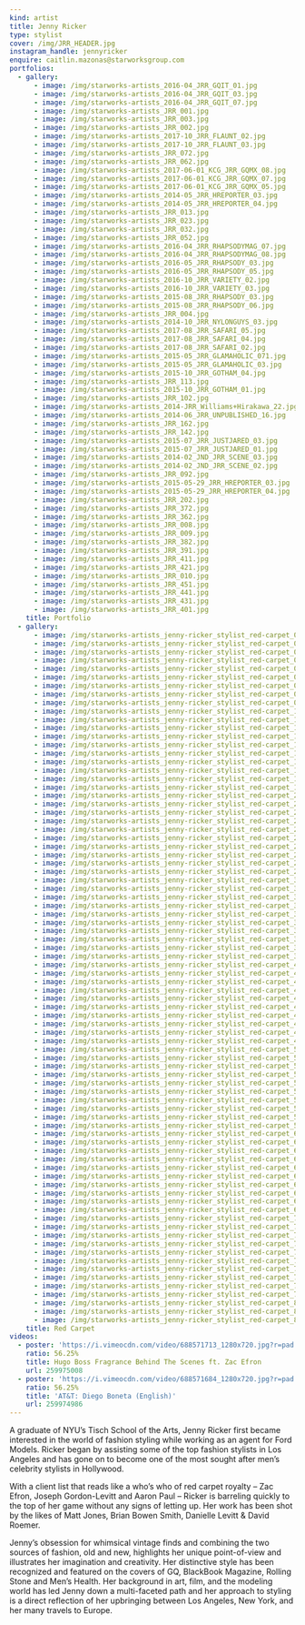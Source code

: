 ```yaml
---
kind: artist
title: Jenny Ricker
type: stylist
cover: /img/JRR_HEADER.jpg
instagram_handle: jennyricker
enquire: caitlin.mazonas@starworksgroup.com
portfolios:
  - gallery:
      - image: /img/starworks-artists_2016-04_JRR_GQIT_01.jpg
      - image: /img/starworks-artists_2016-04_JRR_GQIT_03.jpg
      - image: /img/starworks-artists_2016-04_JRR_GQIT_07.jpg
      - image: /img/starworks-artists_JRR_001.jpg
      - image: /img/starworks-artists_JRR_003.jpg
      - image: /img/starworks-artists_JRR_002.jpg
      - image: /img/starworks-artists_2017-10_JRR_FLAUNT_02.jpg
      - image: /img/starworks-artists_2017-10_JRR_FLAUNT_03.jpg
      - image: /img/starworks-artists_JRR_072.jpg
      - image: /img/starworks-artists_JRR_062.jpg
      - image: /img/starworks-artists_2017-06-01_KCG_JRR_GQMX_08.jpg
      - image: /img/starworks-artists_2017-06-01_KCG_JRR_GQMX_07.jpg
      - image: /img/starworks-artists_2017-06-01_KCG_JRR_GQMX_05.jpg
      - image: /img/starworks-artists_2014-05_JRR_HREPORTER_03.jpg
      - image: /img/starworks-artists_2014-05_JRR_HREPORTER_04.jpg
      - image: /img/starworks-artists_JRR_013.jpg
      - image: /img/starworks-artists_JRR_023.jpg
      - image: /img/starworks-artists_JRR_032.jpg
      - image: /img/starworks-artists_JRR_052.jpg
      - image: /img/starworks-artists_2016-04_JRR_RHAPSODYMAG_07.jpg
      - image: /img/starworks-artists_2016-04_JRR_RHAPSODYMAG_08.jpg
      - image: /img/starworks-artists_2016-05_JRR_RHAPSODY_03.jpg
      - image: /img/starworks-artists_2016-05_JRR_RHAPSODY_05.jpg
      - image: /img/starworks-artists_2016-10_JRR_VARIETY_02.jpg
      - image: /img/starworks-artists_2016-10_JRR_VARIETY_03.jpg
      - image: /img/starworks-artists_2015-08_JRR_RHAPSODY_03.jpg
      - image: /img/starworks-artists_2015-08_JRR_RHAPSODY_06.jpg
      - image: /img/starworks-artists_JRR_004.jpg
      - image: /img/starworks-artists_2014-10_JRR_NYLONGUYS_03.jpg
      - image: /img/starworks-artists_2017-08_JRR_SAFARI_05.jpg
      - image: /img/starworks-artists_2017-08_JRR_SAFARI_04.jpg
      - image: /img/starworks-artists_2017-08_JRR_SAFARI_02.jpg
      - image: /img/starworks-artists_2015-05_JRR_GLAMAHOLIC_071.jpg
      - image: /img/starworks-artists_2015-05_JRR_GLAMAHOLIC_03.jpg
      - image: /img/starworks-artists_2015-10_JRR_GOTHAM_04.jpg
      - image: /img/starworks-artists_JRR_113.jpg
      - image: /img/starworks-artists_2015-10_JRR_GOTHAM_01.jpg
      - image: /img/starworks-artists_JRR_102.jpg
      - image: /img/starworks-artists_2014-JRR_Williams+Hirakawa_22.jpg
      - image: /img/starworks-artists_2014-06_JRR_UNPUBLISHED_16.jpg
      - image: /img/starworks-artists_JRR_162.jpg
      - image: /img/starworks-artists_JRR_142.jpg
      - image: /img/starworks-artists_2015-07_JRR_JUSTJARED_03.jpg
      - image: /img/starworks-artists_2015-07_JRR_JUSTJARED_01.jpg
      - image: /img/starworks-artists_2014-02_JND_JRR_SCENE_03.jpg
      - image: /img/starworks-artists_2014-02_JND_JRR_SCENE_02.jpg
      - image: /img/starworks-artists_JRR_092.jpg
      - image: /img/starworks-artists_2015-05-29_JRR_HREPORTER_03.jpg
      - image: /img/starworks-artists_2015-05-29_JRR_HREPORTER_04.jpg
      - image: /img/starworks-artists_JRR_202.jpg
      - image: /img/starworks-artists_JRR_372.jpg
      - image: /img/starworks-artists_JRR_362.jpg
      - image: /img/starworks-artists_JRR_008.jpg
      - image: /img/starworks-artists_JRR_009.jpg
      - image: /img/starworks-artists_JRR_382.jpg
      - image: /img/starworks-artists_JRR_391.jpg
      - image: /img/starworks-artists_JRR_411.jpg
      - image: /img/starworks-artists_JRR_421.jpg
      - image: /img/starworks-artists_JRR_010.jpg
      - image: /img/starworks-artists_JRR_451.jpg
      - image: /img/starworks-artists_JRR_441.jpg
      - image: /img/starworks-artists_JRR_431.jpg
      - image: /img/starworks-artists_JRR_401.jpg
    title: Portfolio
  - gallery:
      - image: /img/starworks-artists_jenny-ricker_stylist_red-carpet_01.jpg
      - image: /img/starworks-artists_jenny-ricker_stylist_red-carpet_02.jpg
      - image: /img/starworks-artists_jenny-ricker_stylist_red-carpet_03.jpg
      - image: /img/starworks-artists_jenny-ricker_stylist_red-carpet_04.jpg
      - image: /img/starworks-artists_jenny-ricker_stylist_red-carpet_05.jpg
      - image: /img/starworks-artists_jenny-ricker_stylist_red-carpet_06.jpg
      - image: /img/starworks-artists_jenny-ricker_stylist_red-carpet_07.jpg
      - image: /img/starworks-artists_jenny-ricker_stylist_red-carpet_08.jpg
      - image: /img/starworks-artists_jenny-ricker_stylist_red-carpet_09.jpg
      - image: /img/starworks-artists_jenny-ricker_stylist_red-carpet_10.jpg
      - image: /img/starworks-artists_jenny-ricker_stylist_red-carpet_11.jpg
      - image: /img/starworks-artists_jenny-ricker_stylist_red-carpet_12.jpg
      - image: /img/starworks-artists_jenny-ricker_stylist_red-carpet_13.jpg
      - image: /img/starworks-artists_jenny-ricker_stylist_red-carpet_14.jpg
      - image: /img/starworks-artists_jenny-ricker_stylist_red-carpet_15.jpg
      - image: /img/starworks-artists_jenny-ricker_stylist_red-carpet_16.jpg
      - image: /img/starworks-artists_jenny-ricker_stylist_red-carpet_17.jpg
      - image: /img/starworks-artists_jenny-ricker_stylist_red-carpet_18.jpg
      - image: /img/starworks-artists_jenny-ricker_stylist_red-carpet_19.jpg
      - image: /img/starworks-artists_jenny-ricker_stylist_red-carpet_20.jpg
      - image: /img/starworks-artists_jenny-ricker_stylist_red-carpet_21.jpg
      - image: /img/starworks-artists_jenny-ricker_stylist_red-carpet_22.jpg
      - image: /img/starworks-artists_jenny-ricker_stylist_red-carpet_23.jpg
      - image: /img/starworks-artists_jenny-ricker_stylist_red-carpet_24.jpg
      - image: /img/starworks-artists_jenny-ricker_stylist_red-carpet_25.jpg
      - image: /img/starworks-artists_jenny-ricker_stylist_red-carpet_26.jpg
      - image: /img/starworks-artists_jenny-ricker_stylist_red-carpet_27.jpg
      - image: /img/starworks-artists_jenny-ricker_stylist_red-carpet_28.jpg
      - image: /img/starworks-artists_jenny-ricker_stylist_red-carpet_29.jpg
      - image: /img/starworks-artists_jenny-ricker_stylist_red-carpet_30.jpg
      - image: /img/starworks-artists_jenny-ricker_stylist_red-carpet_31.jpg
      - image: /img/starworks-artists_jenny-ricker_stylist_red-carpet_32.jpg
      - image: /img/starworks-artists_jenny-ricker_stylist_red-carpet_33.jpg
      - image: /img/starworks-artists_jenny-ricker_stylist_red-carpet_34.jpg
      - image: /img/starworks-artists_jenny-ricker_stylist_red-carpet_35.jpg
      - image: /img/starworks-artists_jenny-ricker_stylist_red-carpet_36.jpg
      - image: /img/starworks-artists_jenny-ricker_stylist_red-carpet_37.jpg
      - image: /img/starworks-artists_jenny-ricker_stylist_red-carpet_38.jpg
      - image: /img/starworks-artists_jenny-ricker_stylist_red-carpet_39.jpg
      - image: /img/starworks-artists_jenny-ricker_stylist_red-carpet_40.jpg
      - image: /img/starworks-artists_jenny-ricker_stylist_red-carpet_41.jpg
      - image: /img/starworks-artists_jenny-ricker_stylist_red-carpet_42.jpg
      - image: /img/starworks-artists_jenny-ricker_stylist_red-carpet_43.jpg
      - image: /img/starworks-artists_jenny-ricker_stylist_red-carpet_44.jpg
      - image: /img/starworks-artists_jenny-ricker_stylist_red-carpet_45.jpg
      - image: /img/starworks-artists_jenny-ricker_stylist_red-carpet_46.jpg
      - image: /img/starworks-artists_jenny-ricker_stylist_red-carpet_47.jpg
      - image: /img/starworks-artists_jenny-ricker_stylist_red-carpet_48.jpg
      - image: /img/starworks-artists_jenny-ricker_stylist_red-carpet_49.jpg
      - image: /img/starworks-artists_jenny-ricker_stylist_red-carpet_50.jpg
      - image: /img/starworks-artists_jenny-ricker_stylist_red-carpet_51.jpg
      - image: /img/starworks-artists_jenny-ricker_stylist_red-carpet_52.jpg
      - image: /img/starworks-artists_jenny-ricker_stylist_red-carpet_53.jpg
      - image: /img/starworks-artists_jenny-ricker_stylist_red-carpet_54.jpg
      - image: /img/starworks-artists_jenny-ricker_stylist_red-carpet_55.jpg
      - image: /img/starworks-artists_jenny-ricker_stylist_red-carpet_56.jpg
      - image: /img/starworks-artists_jenny-ricker_stylist_red-carpet_57.jpg
      - image: /img/starworks-artists_jenny-ricker_stylist_red-carpet_58.jpg
      - image: /img/starworks-artists_jenny-ricker_stylist_red-carpet_59.jpg
      - image: /img/starworks-artists_jenny-ricker_stylist_red-carpet_60.jpg
      - image: /img/starworks-artists_jenny-ricker_stylist_red-carpet_61.jpg
      - image: /img/starworks-artists_jenny-ricker_stylist_red-carpet_62.jpg
      - image: /img/starworks-artists_jenny-ricker_stylist_red-carpet_63.jpg
      - image: /img/starworks-artists_jenny-ricker_stylist_red-carpet_64.jpg
      - image: /img/starworks-artists_jenny-ricker_stylist_red-carpet_65.jpg
      - image: /img/starworks-artists_jenny-ricker_stylist_red-carpet_66.jpg
      - image: /img/starworks-artists_jenny-ricker_stylist_red-carpet_67.jpg
      - image: /img/starworks-artists_jenny-ricker_stylist_red-carpet_68.jpg
      - image: /img/starworks-artists_jenny-ricker_stylist_red-carpet_69.jpg
      - image: /img/starworks-artists_jenny-ricker_stylist_red-carpet_70.jpg
      - image: /img/starworks-artists_jenny-ricker_stylist_red-carpet_71.jpg
      - image: /img/starworks-artists_jenny-ricker_stylist_red-carpet_72.jpg
      - image: /img/starworks-artists_jenny-ricker_stylist_red-carpet_73.jpg
      - image: /img/starworks-artists_jenny-ricker_stylist_red-carpet_74.jpg
      - image: /img/starworks-artists_jenny-ricker_stylist_red-carpet_75.jpg
      - image: /img/starworks-artists_jenny-ricker_stylist_red-carpet_76.jpg
      - image: /img/starworks-artists_jenny-ricker_stylist_red-carpet_77.jpg
      - image: /img/starworks-artists_jenny-ricker_stylist_red-carpet_78.jpg
      - image: /img/starworks-artists_jenny-ricker_stylist_red-carpet_79.jpg
      - image: /img/starworks-artists_jenny-ricker_stylist_red-carpet_80.jpg
      - image: /img/starworks-artists_jenny-ricker_stylist_red-carpet_81.jpg
      - image: /img/starworks-artists_jenny-ricker_stylist_red-carpet_82.jpg
    title: Red Carpet
videos:
  - poster: 'https://i.vimeocdn.com/video/688571713_1280x720.jpg?r=pad'
    ratio: 56.25%
    title: Hugo Boss Fragrance Behind The Scenes ft. Zac Efron
    url: 259975008
  - poster: 'https://i.vimeocdn.com/video/688571684_1280x720.jpg?r=pad'
    ratio: 56.25%
    title: 'AT&T: Diego Boneta (English)'
    url: 259974986
---
```

A graduate of NYU’s Tisch School of the Arts, Jenny Ricker first became interested in the world of fashion styling while working as an agent for Ford Models. Ricker began by assisting some of the top fashion stylists in Los Angeles and has gone on to become one of the most sought after men’s celebrity stylists in Hollywood.

With a client list that reads like a who’s who of red carpet royalty – Zac Efron, Joseph Gordon-Levitt and Aaron Paul – Ricker is barreling quickly to the top of her game without any signs of letting up. Her work has been shot by the likes of Matt Jones, Brian Bowen Smith, Danielle Levitt & David Roemer.

Jenny’s obsession for whimsical vintage finds and combining the two sources of fashion, old and new, highlights her unique point-of-view and illustrates her imagination and creativity.
Her distinctive style has been recognized and featured on the covers of GQ, BlackBook Magazine, Rolling Stone and Men’s Health. Her background in art, film, and the modeling world has led Jenny down a multi-faceted path and her approach to styling is a direct reflection of her upbringing between Los Angeles, New York, and her many travels to Europe.
